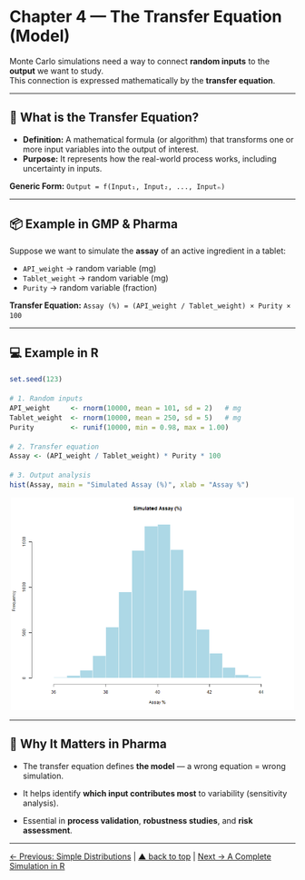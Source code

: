 # Chapter 4 — The Transfer Equation (Model)

Monte Carlo simulations need a way to connect **random inputs** to the **output** we want to study.  
This connection is expressed mathematically by the **transfer equation**.

---

## 🔗 What is the Transfer Equation?

- **Definition:** A mathematical formula (or algorithm) that transforms one or more input variables into the output of interest.
- **Purpose:** It represents how the real-world process works, including uncertainty in inputs.

**Generic Form:**
`Output = f(Input₁, Input₂, ..., Inputₙ)`

---

## 📦 Example in GMP & Pharma

Suppose we want to simulate the **assay** of an active ingredient in a tablet:

- `API_weight` → random variable (mg)
- `Tablet_weight` → random variable (mg)
- `Purity` → random variable (fraction)

**Transfer Equation:**
`Assay (%) = (API_weight / Tablet_weight) × Purity × 100`

---

## 💻 Example in R

```r
set.seed(123)

# 1. Random inputs
API_weight     <- rnorm(10000, mean = 101, sd = 2)   # mg
Tablet_weight  <- rnorm(10000, mean = 250, sd = 5)   # mg
Purity         <- runif(10000, min = 0.98, max = 1.00)

# 2. Transfer equation
Assay <- (API_weight / Tablet_weight) * Purity * 100

# 3. Output analysis
hist(Assay, main = "Simulated Assay (%)", xlab = "Assay %")
```
<p align="center"> <img src="images/transfer_equation_example.png" alt="Transfer Equation Example" width="500"> </p>

---

## 💊 Why It Matters in Pharma
- The transfer equation defines **the model** — a wrong equation = wrong simulation.

- It helps identify **which input contributes most** to variability (sensitivity analysis).

- Essential in **process validation**, **robustness studies**, and **risk assessment**.

---
[← Previous: Simple Distributions](chapter03_distributions.md) | [▲ back to top](../#table-of-contents) | [Next → A Complete Simulation in R](chapter05_full-simulation.md)
